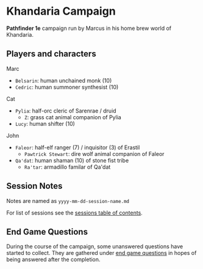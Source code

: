 # Khandaria Campaign

**Pathfinder 1e** campaign run by Marcus in his home brew world of Khandaria.  

## Players and characters

Marc
- `Belsarin`: human unchained monk (10)
- `Cedric`: human summoner synthesist (10)

Cat
- `Pylia`: half-orc cleric of Sarenrae / druid
    - `Z`: grass cat animal companion of Pylia
- `Lucy`: human shifter (10)

John
- `Faleor`: half-elf ranger (7) / inquisitor (3) of Erastil
    - `Pawtrick Stewart`: dire wolf animal companion of Faleor
- `Qa'dat`: human shaman (10) of stone fist tribe
    - `Ra'tar`: armadillo familar of Qa'dat

## Session Notes

Notes are named as `yyyy-mm-dd-session-name.md`

For list of sessions see the [sessions table of contents](/sessions/TOC.md).

## End Game Questions

During the course of the campaign, some unanswered questions have started to collect. They are gathered under [end game questions](end-game-questions.md) in hopes of being answered after the completion.
